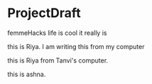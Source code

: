 # ProjectDraft
femmeHacks
life is cool
it really is 

this is Riya. I am writing this from my computer

this is Riya from Tanvi's computer.

this is ashna.